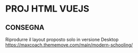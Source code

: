 # PROJ HTML VUEJS

## CONSEGNA 

Riprodurre il layout proposto solo in versione Desktop
https://maxcoach.thememove.com/main/modern-schooling/